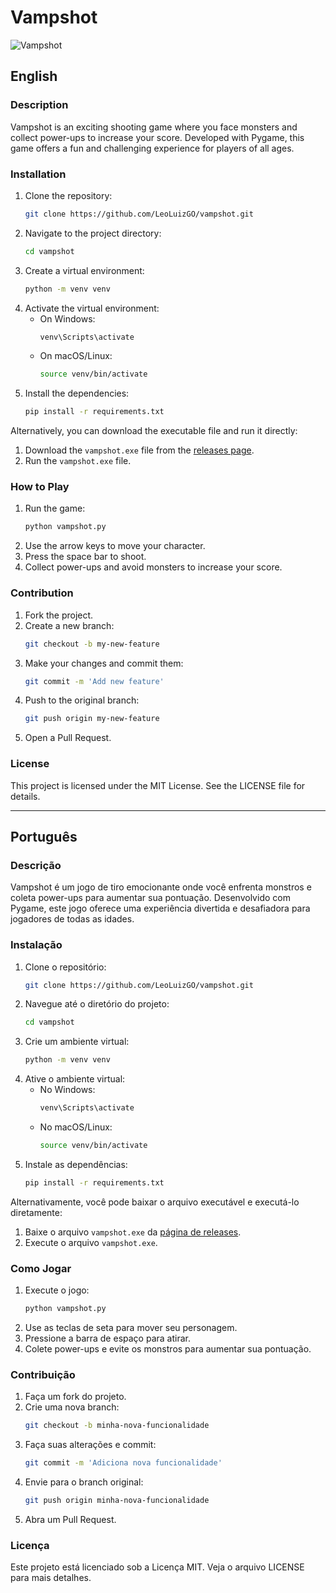 # Vampshot

![Vampshot](/jogoshooter/data/capa%20jogo%20vampshot.png)

## English

### Description

Vampshot is an exciting shooting game where you face monsters and collect power-ups to increase your score. Developed with Pygame, this game offers a fun and challenging experience for players of all ages.

### Installation

1. Clone the repository:
    ```sh
    git clone https://github.com/LeoLuizGO/vampshot.git
    ```
2. Navigate to the project directory:
    ```sh
    cd vampshot
    ```
3. Create a virtual environment:
    ```sh
    python -m venv venv
    ```
4. Activate the virtual environment:
    - On Windows:
        ```sh
        venv\Scripts\activate
        ```
    - On macOS/Linux:
        ```sh
        source venv/bin/activate
        ```
5. Install the dependencies:
    ```sh
    pip install -r requirements.txt
    ```

Alternatively, you can download the executable file and run it directly:

1. Download the `vampshot.exe` file from the [releases page](https://github.com/LeoLuizGO/vampshot/releases).
2. Run the `vampshot.exe` file.

### How to Play

1. Run the game:
    ```sh
    python vampshot.py
    ```
2. Use the arrow keys to move your character.
3. Press the space bar to shoot.
4. Collect power-ups and avoid monsters to increase your score.

### Contribution

1. Fork the project.
2. Create a new branch:
    ```sh
    git checkout -b my-new-feature
    ```
3. Make your changes and commit them:
    ```sh
    git commit -m 'Add new feature'
    ```
4. Push to the original branch:
    ```sh
    git push origin my-new-feature
    ```
5. Open a Pull Request.

### License

This project is licensed under the MIT License. See the LICENSE file for details.

---

## Português

### Descrição

Vampshot é um jogo de tiro emocionante onde você enfrenta monstros e coleta power-ups para aumentar sua pontuação. Desenvolvido com Pygame, este jogo oferece uma experiência divertida e desafiadora para jogadores de todas as idades.

### Instalação

1. Clone o repositório:
    ```sh
    git clone https://github.com/LeoLuizGO/vampshot.git
    ```
2. Navegue até o diretório do projeto:
    ```sh
    cd vampshot
    ```
3. Crie um ambiente virtual:
    ```sh
    python -m venv venv
    ```
4. Ative o ambiente virtual:
    - No Windows:
        ```sh
        venv\Scripts\activate
        ```
    - No macOS/Linux:
        ```sh
        source venv/bin/activate
        ```
5. Instale as dependências:
    ```sh
    pip install -r requirements.txt
    ```

Alternativamente, você pode baixar o arquivo executável e executá-lo diretamente:

1. Baixe o arquivo `vampshot.exe` da [página de releases](https://github.com/LeoLuizGO/vampshot/releases).
2. Execute o arquivo `vampshot.exe`.

### Como Jogar

1. Execute o jogo:
    ```sh
    python vampshot.py
    ```
2. Use as teclas de seta para mover seu personagem.
3. Pressione a barra de espaço para atirar.
4. Colete power-ups e evite os monstros para aumentar sua pontuação.

### Contribuição

1. Faça um fork do projeto.
2. Crie uma nova branch:
    ```sh
    git checkout -b minha-nova-funcionalidade
    ```
3. Faça suas alterações e commit:
    ```sh
    git commit -m 'Adiciona nova funcionalidade'
    ```
4. Envie para o branch original:
    ```sh
    git push origin minha-nova-funcionalidade
    ```
5. Abra um Pull Request.

### Licença

Este projeto está licenciado sob a Licença MIT. Veja o arquivo LICENSE para mais detalhes.
